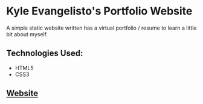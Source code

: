 # Kyle Evangelisto's Portfolio Website

A simple static website written has a virtual portfolio / resume to learn a little bit about myself. 

## Technologies Used:
* HTML5
* CSS3

## [Website](https://www.kyleevangelisto.com)
